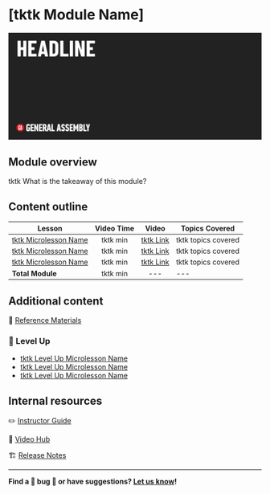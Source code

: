 # [tktk Module Name]

![Hero image](./assets/tktkhero-main.png)

## Module overview

tktk What is the takeaway of this module?

## Content outline

| Lesson | Video Time | Video | Topics Covered |
| ------ |:----------:|:-----:| -------------- |
| [tktk Microlesson Name](./tktk-microlesson-01/README.md) | tktk min | [tktk Link]() | tktk topics covered |
| [tktk Microlesson Name](./tktk-microlesson-02/README.md) | tktk min | [tktk Link]() | tktk topics covered |
| [tktk Microlesson Name](./tktk-microlesson-03/README.md) | tktk min | [tktk Link]() | tktk topics covered |
|  **Total Module**                                        | tktk min | ---           | ---                 |

## Additional content 

📖 [Reference Materials](./references/README.md)

### 🚀 Level Up

- [tktk Level Up Microlesson Name](./level-up/tktk-microlesson-01.md)
- [tktk Level Up Microlesson Name](./level-up/tktk-microlesson-02.md)
- [tktk Level Up Microlesson Name](./level-up/tktk-microlesson-03.md)

## Internal resources

✏️ [Instructor Guide](./internal-resources/instructor-guide.md)

🎥 [Video Hub](./internal-resources/video-hub/README.md)

🏗️ [Release Notes](./internal-resources/release-notes.md)

---

**Find a 👾 bug 👾 or have suggestions? [Let us know](https://git.generalassemb.ly/modular-curriculum-all-courses/universal-resources-internal/blob/main/module-feedback.md)!**
